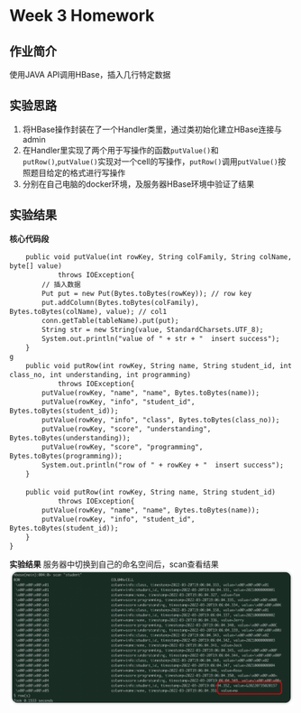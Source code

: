 # Week 3 Homework
## 作业简介
使用JAVA API调用HBase，插入几行特定数据

## 实验思路
1. 将HBase操作封装在了一个Handler类里，通过类初始化建立HBase连接与admin   
2. 在Handler里实现了两个用于写操作的函数`putValue()`和`putRow()`,`putValue()`实现对一个cell的写操作，`putRow()`调用`putValue()`按照题目给定的格式进行写操作
3. 分别在自己电脑的docker环境，及服务器HBase环境中验证了结果

## 实验结果
**核心代码段**
```
    public void putValue(int rowKey, String colFamily, String colName, byte[] value)
            throws IOException{
        // 插入数据
        Put put = new Put(Bytes.toBytes(rowKey)); // row key
        put.addColumn(Bytes.toBytes(colFamily), Bytes.toBytes(colName), value); // col1
        conn.getTable(tableName).put(put);
        String str = new String(value, StandardCharsets.UTF_8);
        System.out.println("value of " + str + "  insert success");
    }
g
    public void putRow(int rowKey, String name, String student_id, int class_no, int understanding, int programming)
            throws IOException{
        putValue(rowKey, "name", "name", Bytes.toBytes(name));
        putValue(rowKey, "info", "student_id", Bytes.toBytes(student_id));
        putValue(rowKey, "info", "class", Bytes.toBytes(class_no));
        putValue(rowKey, "score", "understanding", Bytes.toBytes(understanding));
        putValue(rowKey, "score", "programming", Bytes.toBytes(programming));
        System.out.println("row of " + rowKey + "  insert success");
    }

    public void putRow(int rowKey, String name, String student_id)
            throws IOException{
        putValue(rowKey, "name", "name", Bytes.toBytes(name));
        putValue(rowKey, "info", "student_id", Bytes.toBytes(student_id));
    }
}
```

**实验结果**
服务器中切换到自己的命名空间后，scan查看结果
![alt 实验结果](Result.jpg)
